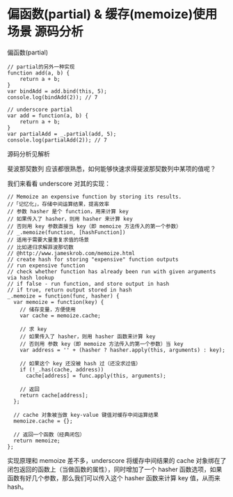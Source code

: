 # 偏函数(partial) & 缓存(memoize)使用场景 源码分析

偏函数(partial)

```
// partial的另外一种实现
function add(a, b) {
    return a + b;
}
var bindAdd = add.bind(this, 5);
console.log(bindAdd(2)); // 7

// underscore partial
var add = function(a, b) {
    return a + b;
}
var partialAdd = _.partial(add, 5);
console.log(partialAdd(2)); // 7
```

源码分析见解析

斐波那契数列 应该都很熟悉，如何能够快速求得斐波那契数列中某项的值呢？

我们来看看 underscore 对其的实现：

```
// Memoize an expensive function by storing its results.
//「记忆化」，存储中间运算结果，提高效率
// 参数 hasher 是个 function，用来计算 key
// 如果传入了 hasher，则用 hasher 来计算 key
// 否则用 key 参数直接当 key（即 memoize 方法传入的第一个参数）
// _.memoize(function, [hashFunction])
// 适用于需要大量重复求值的场景
// 比如递归求解菲波那切数
// @http://www.jameskrob.com/memoize.html
// create hash for storing "expensive" function outputs
// run expensive function
// check whether function has already been run with given arguments via hash lookup
// if false - run function, and store output in hash
// if true, return output stored in hash
_.memoize = function(func, hasher) {
  var memoize = function(key) {
    // 储存变量，方便使用
    var cache = memoize.cache;

    // 求 key
    // 如果传入了 hasher，则用 hasher 函数来计算 key
    // 否则用 参数 key（即 memoize 方法传入的第一个参数）当 key
    var address = '' + (hasher ? hasher.apply(this, arguments) : key);

    // 如果这个 key 还没被 hash 过（还没求过值）
    if (!_.has(cache, address))
      cache[address] = func.apply(this, arguments);

    // 返回
    return cache[address];
  };

  // cache 对象被当做 key-value 键值对缓存中间运算结果
  memoize.cache = {};

  // 返回一个函数（经典闭包）
  return memoize;
};
```

实现原理和 memoize 差不多，underscore 将缓存中间结果的 cache 对象绑在了闭包返回的函数上（当做函数的属性），同时增加了一个 hasher 函数选项，如果函数有好几个参数，那么我们可以传入这个 hasher 函数来计算 key 值，从而来 hash。



